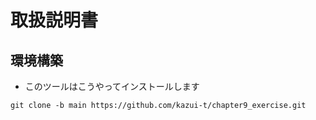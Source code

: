 # 取扱説明書
## 環境構築
* このツールはこうやってインストールします
```
git clone -b main https://github.com/kazui-t/chapter9_exercise.git
```

